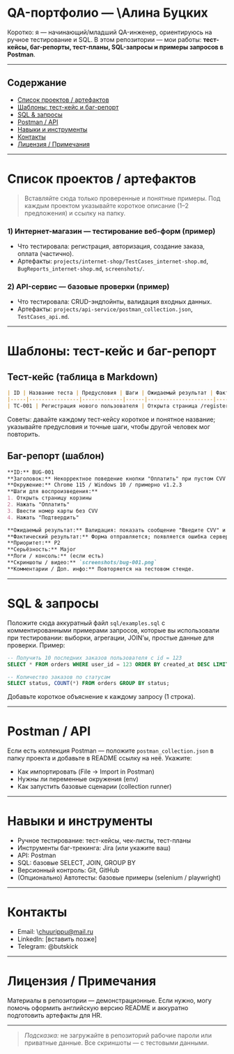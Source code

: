 # QA-портфолио — \Алина Буцких

Коротко: я — начинающий/младший QA-инженер, ориентируюсь на ручное тестирование и SQL. В этом репозитории — мои работы: **тест-кейсы, баг-репорты, тест-планы, SQL-запросы и примеры запросов в Postman**.

---

## Содержание

* [Список проектов / артефактов](#список-проектов--артефактов)
* [Шаблоны: тест-кейс и баг-репорт](#шаблоны-тест-кейс-и-баг-репорт)
* [SQL & запросы](#sql--запросы)
* [Postman / API](#postman--api)
* [Навыки и инструменты](#навыки-и-инструменты)
* [Контакты](#контакты)
* [Лицензия / Примечания](#лицензия--примечания)

---

# Список проектов / артефактов

> Вставляйте сюда только проверенные и понятные примеры. Под каждым проектом указывайте короткое описание (1–2 предложения) и ссылку на папку.

### 1) Интернет-магазин — тестирование веб-форм (пример)

* Что тестировала: регистрация, авторизация, создание заказа, оплата (частично).
* Артефакты: `projects/internet-shop/TestCases_internet-shop.md`, `BugReports_internet-shop.md`, `screenshots/`.

### 2) API-сервис — базовые проверки (пример)

* Что тестировала: CRUD-эндпойнты, валидация входных данных.
* Артефакты: `projects/api-service/postman_collection.json`, `TestCases_api.md`.

---

# Шаблоны: тест-кейс и баг-репорт

## Тест-кейс (таблица в Markdown)

```md
| ID | Название теста | Предусловия | Шаги | Ожидаемый результат | Фактический результат | Статус | Приоритет | Комментарии |
|-----|----------------|-------------|------|---------------------|------------------------|--------|-----------|-------------|
| TC-001 | Регистрация нового пользователя | Открыта страница /register | 1. Заполнить поля ... 2. Нажать "Зарегистрироваться" | Пользователь создан и получает письмо с подтверждением | — | Ready/Blocked/Passed/Failed | High/Medium/Low | Ссылка на скриншот |
```

Советы: давайте каждому тест-кейсу короткое и понятное название; указывайте предусловия и точные шаги, чтобы другой человек мог повторить.

## Баг-репорт (шаблон)

```md
**ID:** BUG-001
**Заголовок:** Некорректное поведение кнопки "Оплатить" при пустом CVV
**Окружение:** Chrome 115 / Windows 10 / примерно v1.2.3
**Шаги для воспроизведения:**
1. Открыть страницу корзины
2. Нажать "Оплатить"
3. Ввести номер карты без CVV
4. Нажать "Подтвердить"

**Ожидаемый результат:** Валидация: показать сообщение "Введите CVV" и не отправлять форму.
**Фактический результат:** Форма отправляется; появляется ошибка сервера 500.
**Приоритет:** P2
**Серьёзность:** Major
**Логи / консоль:** (если есть)
**Скриншоты / видео:** `screenshots/bug-001.png`
**Комментарии / Доп. инфо:** Повторяется на тестовом стенде.
```

---

# SQL & запросы

Положите сюда аккуратный файл `sql/examples.sql` с комментированными примерами запросов, которые вы использовали при тестировании: выборки, агрегации, JOIN'ы, простые данные для проверки. Пример:

```sql
-- Получить 10 последних заказов пользователя с id = 123
SELECT * FROM orders WHERE user_id = 123 ORDER BY created_at DESC LIMIT 10;

-- Количество заказов по статусам
SELECT status, COUNT(*) FROM orders GROUP BY status;
```

Добавьте короткое объяснение к каждому запросу (1 строка).

---

# Postman / API

Если есть коллекция Postman — положите `postman_collection.json` в папку проекта и добавьте в README ссылку на неё. Укажите:

* Как импортировать (File → Import in Postman)
* Нужны ли переменные окружения (env)
* Как запустить базовые сценарии (collection runner)

---

# Навыки и инструменты

* Ручное тестирование: тест-кейсы, чек-листы, тест-планы
* Инструменты баг-трекинга: Jira (или укажите ваш)
* API: Postman
* SQL: базовые SELECT, JOIN, GROUP BY
* Версионный контроль: Git, GitHub
* (Опционально) Автотесты: базовые примеры (selenium / playwright)

---

# Контакты

* Email: \chuurippu@mail.ru
* LinkedIn: \[вставить позже]
* Telegram: @butskick

---

# Лицензия / Примечания

Материалы в репозитории — демонстрационные. Если нужно, могу помочь оформить английскую версию README и аккуратно подготовить артефакты для HR.

---

> *Подсказка:* не загружайте в репозиторий рабочие пароли или приватные данные. Все скриншоты — с тестовыми данными.
